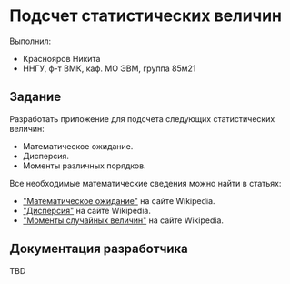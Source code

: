 ﻿# Подсчет статистических величин

Выполнил:

 - Краснояров Никита
 - ННГУ, ф-т ВМК, каф. МО ЭВМ, группа 85м21

## Задание

Разработать приложение для подсчета следующих статистических величин:

 - Математическое ожидание.
 - Дисперсия.
 - Моменты различных порядков.

Все необходимые математические сведения можно найти в статьях:

 - ["Математическое ожидание"][math] на сайте Wikipedia.
 - ["Дисперсия"][disp] на сайте Wikipedia.
 - ["Моменты случайных величин"][moment] на сайте Wikipedia.

## Документация разработчика

TBD

<!-- LINKS -->

[math]: https://ru.wikipedia.org/wiki/%D0%9C%D0%B0%D1%82%D0%B5%D0%BC%D0%B0%D1%82%D0%B8%D1%87%D0%B5%D1%81%D0%BA%D0%BE%D0%B5_%D0%BE%D0%B6%D0%B8%D0%B4%D0%B0%D0%BD%D0%B8%D0%B5
[disp]: https://ru.wikipedia.org/wiki/%D0%94%D0%B8%D1%81%D0%BF%D0%B5%D1%80%D1%81%D0%B8%D1%8F_%D1%81%D0%BB%D1%83%D1%87%D0%B0%D0%B9%D0%BD%D0%BE%D0%B9_%D0%B2%D0%B5%D0%BB%D0%B8%D1%87%D0%B8%D0%BD%D1%8B
[moment]: https://ru.wikipedia.org/wiki/%D0%9C%D0%BE%D0%BC%D0%B5%D0%BD%D1%82%D1%8B_%D1%81%D0%BB%D1%83%D1%87%D0%B0%D0%B9%D0%BD%D0%BE%D0%B9_%D0%B2%D0%B5%D0%BB%D0%B8%D1%87%D0%B8%D0%BD%D1%8B